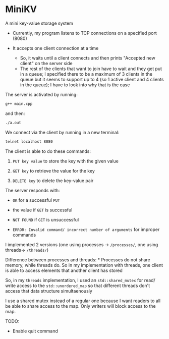 # MiniKV

A mini key-value storage system

* Currently, my program listens to TCP connections on a specified port (8080)

* It accepts one client connection at a time
    * So, it waits until a client connects and then prints "Accepted new client" on the server side
    * The rest of the clients that want to join have to wait and they get put in a queue; I specified there to be a maximum of 3 clients in the queue but it seems to support up to 4 (so 1 active client and 4 clients in the queue); I have to look into why that is the case

The server is activated by running:
```bash
g++ main.cpp
```
and then:
```bash
./a.out
```

We connect via the client by running in a new terminal:
```bash
telnet localhost 8080
```

The client is able to do these commands:

1. `PUT key value` to store the key with the given value

2. `GET key` to retrieve the value for the key

3. `DELETE key` to delete the key-value pair

The server responds with:

* `OK` for a successful `PUT`

* the value if `GET` is successful

* `NOT FOUND` if `GET` is unsuccessful

* `ERROR: Invalid command/ incorrect number of arguments` for improper commands

I implemented 2 versions (one using processes -> `/processes/`, one using threads-> `/threads/`)

Difference between processes and threads:
    * Processes do not share memory, while threads do. So in my implementation with threads, one client is able to access elements that another client has stored 

So, in my `threads` implementation, I used an `std::shared_mutex` for read/ write access to the `std::unordered_map` so that different threads don't access that data structure simultaenously

I use a shared mutex instead of a regular one because I want readers to all be able to share access to the map. Only writers will block access to the map.

TODO:

* Enable quit command

